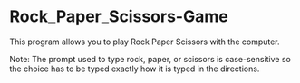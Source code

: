 # Rock_Paper_Scissors-Game

This program allows you to play Rock Paper Scissors with the computer. 

Note: The prompt used to type rock, paper, or scissors is case-sensitive so the choice has to be typed exactly how it is typed in the directions. 
